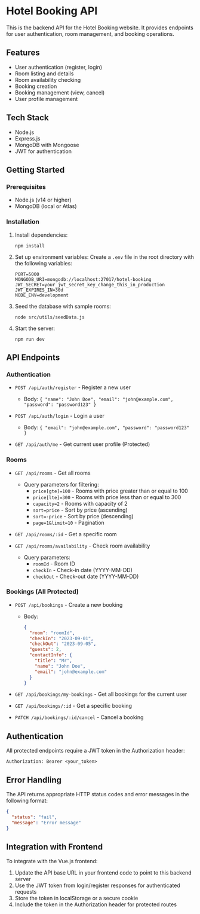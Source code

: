 # Hotel Booking API

This is the backend API for the Hotel Booking website. It provides endpoints for user authentication, room management, and booking operations.

## Features

- User authentication (register, login)
- Room listing and details
- Room availability checking
- Booking creation
- Booking management (view, cancel)
- User profile management

## Tech Stack

- Node.js
- Express.js
- MongoDB with Mongoose
- JWT for authentication

## Getting Started

### Prerequisites

- Node.js (v14 or higher)
- MongoDB (local or Atlas)

### Installation

1. Install dependencies:
   ```
   npm install
   ```

2. Set up environment variables:
   Create a `.env` file in the root directory with the following variables:
   ```
   PORT=5000
   MONGODB_URI=mongodb://localhost:27017/hotel-booking
   JWT_SECRET=your_jwt_secret_key_change_this_in_production
   JWT_EXPIRES_IN=30d
   NODE_ENV=development
   ```

3. Seed the database with sample rooms:
   ```
   node src/utils/seedData.js
   ```

4. Start the server:
   ```
   npm run dev
   ```

## API Endpoints

### Authentication

- `POST /api/auth/register` - Register a new user
  - Body: `{ "name": "John Doe", "email": "john@example.com", "password": "password123" }`

- `POST /api/auth/login` - Login a user
  - Body: `{ "email": "john@example.com", "password": "password123" }`

- `GET /api/auth/me` - Get current user profile (Protected)

### Rooms

- `GET /api/rooms` - Get all rooms
  - Query parameters for filtering:
    - `price[gte]=100` - Rooms with price greater than or equal to 100
    - `price[lte]=300` - Rooms with price less than or equal to 300
    - `capacity=2` - Rooms with capacity of 2
    - `sort=price` - Sort by price (ascending)
    - `sort=-price` - Sort by price (descending)
    - `page=1&limit=10` - Pagination

- `GET /api/rooms/:id` - Get a specific room

- `GET /api/rooms/availability` - Check room availability
  - Query parameters:
    - `roomId` - Room ID
    - `checkIn` - Check-in date (YYYY-MM-DD)
    - `checkOut` - Check-out date (YYYY-MM-DD)

### Bookings (All Protected)

- `POST /api/bookings` - Create a new booking
  - Body:
    ```json
    {
      "room": "roomId",
      "checkIn": "2023-09-01",
      "checkOut": "2023-09-05",
      "guests": 2,
      "contactInfo": {
        "title": "Mr",
        "name": "John Doe",
        "email": "john@example.com"
      }
    }
    ```

- `GET /api/bookings/my-bookings` - Get all bookings for the current user

- `GET /api/bookings/:id` - Get a specific booking

- `PATCH /api/bookings/:id/cancel` - Cancel a booking

## Authentication

All protected endpoints require a JWT token in the Authorization header:
```
Authorization: Bearer <your_token>
```

## Error Handling

The API returns appropriate HTTP status codes and error messages in the following format:
```json
{
  "status": "fail",
  "message": "Error message"
}
```

## Integration with Frontend

To integrate with the Vue.js frontend:

1. Update the API base URL in your frontend code to point to this backend server
2. Use the JWT token from login/register responses for authenticated requests
3. Store the token in localStorage or a secure cookie
4. Include the token in the Authorization header for protected routes
